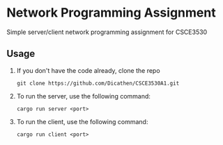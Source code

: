# Network Programming Assignment
Simple server/client network programming assignment for CSCE3530

## Usage
1. If you don't have the code already, clone the repo

    `git clone https://github.com/Dicathen/CSCE3530A1.git`
2. To run the server, use the following command:

    `cargo run server <port>`

3. To run the client, use the following command:

    `cargo run client <port>`